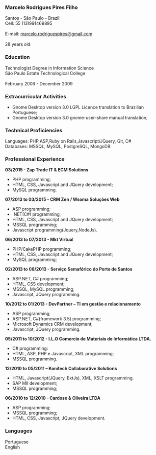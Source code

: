 ### Marcelo Rodrigues Pires Filho

Santos - São Paulo - Brazil
<br>Cell: 55 (13)991469895</br>
<br>E-mail: marcelo.rodriguespires@gmail.com</br>
<br>28 years old</br>

### Education

Technologist Degree in Information Science
<br>São Paulo Estate Technological College</br>
<br>February 2006 - December 2009</br>

### Extracurricular Activities

* Gnome Desktop version 3.0 LGPL Licence translation to Brazilian Portuguese;
* Gnome Desktop version 3.0 gnome-user-share manual translation; 
 
### Technical Proficiencies

Languages: PHP,ASP,Ruby on Rails,Javascript/JQuery, Git, C#
<br>Databases: MSSQL, MySQL, PostgreSQL, MongoDB</br>

### Professional Experience

**03/2015 - Zap Trade IT & ECM Solutions**

* PHP programming; 
* HTML, CSS, Javascript and JQuery development; 
* MySQL programming.


**07/2013 to 03/2015 - CRM Zen / Wsoma Soluções Web**

* ASP programming;
* .NET(C#) programming; 
* HTML, CSS, Javascript and JQuery development;  
* MSSQL programming;
* Javascript programming(Jquery,NodeJs). 


**06/2013 to 07/2013 - Mkt Virtual**

* PHP/CakePHP programming; 
* HTML, CSS, Javascript and JQuery development;  
* MySQL programming; 
 

**02/2013 to 06/2013 - Serviço Semafórico do Porto de Santos** 

* ASP.NET, C# programming; 
* HTML, CSS development;
* MSSQL, MySQL programming;
* Javascript, JQuery programming. 
 

**10/2012 to 01/2013 - DevPartner – TI em gestão e relacionamento**

* ASP programming; 
* ASP.NET, C#(framework 3.5) programming; 
* Microsoft Dynamics CRM development; 
* Javascript, JQuery programming. 
 
**05/2011 to 10/2012 - I.L.O Comercio de Materiais de Informática LTDA.**

* C# programming:
* HTML, ASP, PHP e Javascript, XML programming;
* MSSQL programming.

**12/2010 to 05/2011 – Konitech Collaborative Solutions**

* HTML, Javascript(JQuery, ExtJs), XML, XSLT programming.
* SAP MII development;
* MSSQL programming;

**06/2010 to 12/2010 - Cardoso & Oliveira LTDA**

* ASP programming;
* MSSQL programming;
* HTML, CSS, Javascript, JQuery development.

### Languages

Portuguese
<br>English</br>
